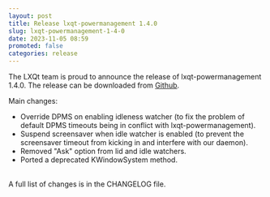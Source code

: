```yaml
---
layout: post
title: Release lxqt-powermanagement 1.4.0
slug: lxqt-powermanagement-1-4-0
date: 2023-11-05 08:59
promoted: false
categories: release
---
```


The LXQt team is proud to announce the release of lxqt-powermanagement 1.4.0.
The release can be downloaded from [Github](https://github.com/lxqt/lxqt-powermanagement/releases).

Main changes:

 * Override DPMS on enabling idleness watcher (to fix the problem of default DPMS timeouts being in conflict with lxqt-powermanagement).
 * Suspend screensaver when idle watcher is enabled (to prevent the screensaver timeout from kicking in and interfere with our daemon).
 * Removed "Ask" option from lid and idle watchers.
 * Ported a deprecated KWindowSystem method.

 <br/>
A full list of changes is in the CHANGELOG file.
<br/>

